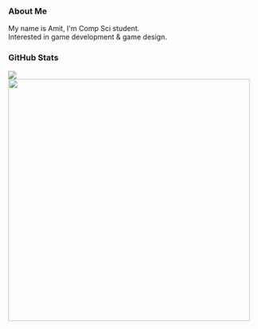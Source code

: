 ### About Me
<p>My name is Amit, I'm Comp Sci student. <br>Interested in game development & game design.<br></p>

### GitHub Stats

<a href="https://github.com/AmitHalpert">
  <img align="center" src="https://github-readme-stats.vercel.app/api/top-langs/?username=AmitHalpert&layout=compact&theme=material-palenight&langs_count=8&hide=Shell,Vim%20script,Emacs%20Lisp,CMake,Makefile,Yacc,Lex"" >
</a>
<a href="https://github.com/AmitHalpert">
  <img align="center" width=485 src="https://github-readme-stats.vercel.app/api?username=AmitHalpert&theme=material-palenight&count_private=true&show_icons=true" />
</a>
